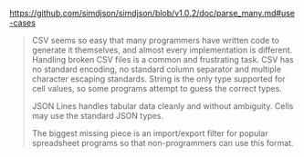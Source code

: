 https://github.com/simdjson/simdjson/blob/v1.0.2/doc/parse_many.md#use-cases

> CSV seems so easy that many programmers have written code to generate it themselves, and almost every implementation is different. Handling broken CSV files is a common and frustrating task. CSV has no standard encoding, no standard column separator and multiple character escaping standards. String is the only type supported for cell values, so some programs attempt to guess the correct types.
>
> JSON Lines handles tabular data cleanly and without ambiguity. Cells may use the standard JSON types.
> 
> The biggest missing piece is an import/export filter for popular spreadsheet programs so that non-programmers can use this format.
